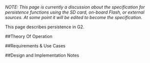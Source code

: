 _NOTE: This page is currently a discussion about the specification for persistence functions using the SD card, on-board Flash, or external sources. At some point it will be edited to become the specification._

This page describes persistence in G2. 

##Theory Of Operation

##Requirements & Use Cases

##Design and Implementation Notes
